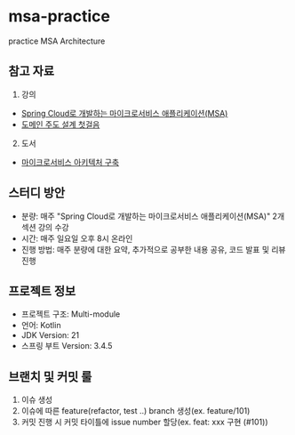 # msa-practice
practice MSA Architecture

## 참고 자료
1) 강의
- [Spring Cloud로 개발하는 마이크로서비스 애플리케이션(MSA)](https://www.inflearn.com/course/%EC%8A%A4%ED%94%84%EB%A7%81-%ED%81%B4%EB%9D%BC%EC%9A%B0%EB%93%9C-%EB%A7%88%EC%9D%B4%ED%81%AC%EB%A1%9C%EC%84%9C%EB%B9%84%EC%8A%A4)
- [도메인 주도 설계 첫걸음](https://product.kyobobook.co.kr/detail/S000061352142)
2) 도서
- [마이크로서비스 아키텍처 구축](https://product.kyobobook.co.kr/detail/S000202596905)

## 스터디 방안
- 분량: 매주 "Spring Cloud로 개발하는 마이크로서비스 애플리케이션(MSA)" 2개 섹션 강의 수강
- 시간: 매주 일요일 오후 8시 온라인
- 진행 방법: 매주 분량에 대한 요약, 추가적으로 공부한 내용 공유, 코드 발표 및 리뷰 진행

## 프로젝트 정보
- 프로젝트 구조: Multi-module
- 언어: Kotlin
- JDK Version: 21
- 스프링 부트 Version: 3.4.5 

## 브랜치 및 커밋 룰
1) 이슈 생성
2) 이슈에 따른 feature(refactor, test ..) branch 생성(ex. feature/101)
3) 커밋 진행 시 커밋 타이틀에 issue number 할당(ex. feat: xxx 구현 (#101))
